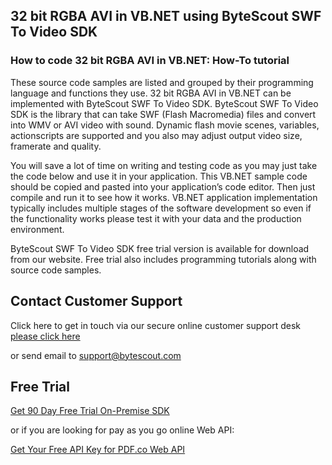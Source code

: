 ## 32 bit RGBA AVI in VB.NET using ByteScout SWF To Video SDK

### How to code 32 bit RGBA AVI in VB.NET: How-To tutorial

These source code samples are listed and grouped by their programming language and functions they use. 32 bit RGBA AVI in VB.NET can be implemented with ByteScout SWF To Video SDK. ByteScout SWF To Video SDK is the library that can take SWF (Flash Macromedia) files and convert into WMV or AVI video with sound. Dynamic flash movie scenes, variables, actionscripts are supported and you also may adjust output video size, framerate and quality.

You will save a lot of time on writing and testing code as you may just take the code below and use it in your application. This VB.NET sample code should be copied and pasted into your application’s code editor. Then just compile and run it to see how it works. VB.NET application implementation typically includes multiple stages of the software development so even if the functionality works please test it with your data and the production environment.

ByteScout SWF To Video SDK free trial version is available for download from our website. Free trial also includes programming tutorials along with source code samples.

## Contact Customer Support

Click here to get in touch via our secure online customer support desk [please click here](https://bytescout.zendesk.com/hc/en-us/requests/new?subject=ByteScout%20SWF%20To%20Video%20SDK%20Question)

or send email to [support@bytescout.com](mailto:support@bytescout.com?subject=ByteScout%20SWF%20To%20Video%20SDK%20Question) 

## Free Trial

[Get 90 Day Free Trial On-Premise SDK](https://bytescout.com/download/web-installer?utm_source=github-readme)

or if you are looking for pay as you go online Web API:

[Get Your Free API Key for PDF.co Web API](https://pdf.co/documentation/api?utm_source=github-readme)